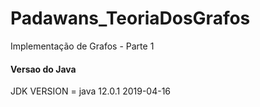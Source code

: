 # Padawans_TeoriaDosGrafos
Implementação de Grafos - Parte 1


#### Versao do Java
JDK VERSION = java 12.0.1 2019-04-16
